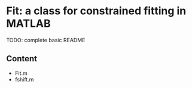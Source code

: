 # Fit: a class for constrained fitting in MATLAB

TODO: complete basic README

## Content

 * Fit.m
 * fshift.m